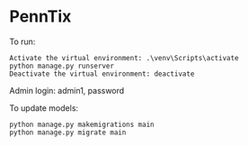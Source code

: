 # PennTix
To run: 
```
Activate the virtual environment: .\venv\Scripts\activate
python manage.py runserver
Deactivate the virtual environment: deactivate
```

Admin login: admin1, password

To update models:
```
python manage.py makemigrations main
python manage.py migrate main
```
